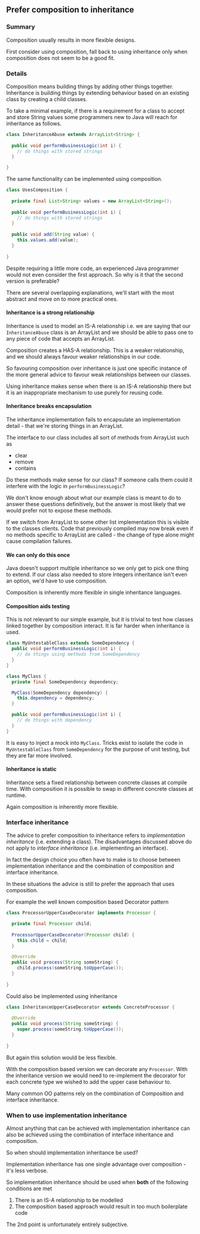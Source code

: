 ## Prefer composition to inheritance

### Summary

Composition usually results in more flexible designs. 

First consider using composition, fall back to using inheritance only when composition does not seem to be a good fit.

### Details

Composition means building things by adding other things together. Inheritance is building things by extending behaviour based on an existing class by creating a child classes.

To take a minimal example, if there is a requirement for a class to accept and store String values some programmers new to Java will reach for inheritance as follows.

```java
class InheritanceAbuse extends ArrayList<String> {
  
  public void performBusinessLogic(int i) {
    // do things with stored strings
  }

}
```

The same functionality can be implemented using composition.

```java
class UsesComposition {
  
  private final List<String> values = new ArrayList<String>();
  
  public void performBusinessLogic(int i) {
    // do things with stored strings
  }
  
  public void add(String value) {
    this.values.add(value);
  }
  
}
```

Despite requiring a little more code, an experienced Java programmer would not even consider the first approach. So why is it that the second version is preferable? 

There are several overlapping explanations, we'll start with the most abstract and move on to more practical ones.

#### Inheritance is a strong relationship

Inheritance is used to model an IS-A relationship i.e. we are saying that our `InheritanceAbuse` class is an ArrayList and we should be able to pass one to any piece of code that accepts an ArrayList.

Composition creates a HAS-A relationship. This is a weaker relationship, and we should always favour weaker relationships in our code.

So favouring composition over inheritance is just one specific instance of the more general advice to favour weak relationships between our classes.

Using inheritance makes sense when there is an IS-A relationship there but it is an inappropriate mechanism to use purely for reusing code.

#### Inheritance breaks encapsulation

The inheritance implementation fails to encapsulate an implementation detail - that we're storing things in an ArrayList.

The interface to our class includes all sort of methods from ArrayList such as 

* clear
* remove
* contains

Do these methods make sense for our class? If someone calls them could it interfere with the logic in `performBusinessLogic`? 

We don't know enough about what our example class is meant to do to answer these questions definitively, but the answer is most likely that we would prefer not to expose these methods. 

If we switch from ArrayList to some other list implementation this is visible to the classes clients. Code that previously compiled may now break even if no methods specific to ArrayList are called - the change of type alone might cause compilation failures.

#### We can only do this once

Java doesn't support multiple inheritance so we only get to pick one thing to extend. If our class also needed to store Integers inheritance isn't even an option, we'd have to use composition.

Composition is inherently more flexible in single inheritance languages. 

#### Composition aids testing

This is not relevant to our simple example, but it is trivial to test how classes linked together by composition interact. It is far harder when inheritance is used.

```java
class MyUntestableClass extends SomeDependency {
  public void performBusinessLogic(int i) {
    // do things using methods from SomeDependency 
  }
}
```

```java
class MyClass {
  private final SomeDependency dependency;

  MyClass(SomeDependency dependency) {
    this.dependency = dependency;
  }

  public void performBusinessLogic(int i) {
    // do things with dependency 
  }
}
```
It is easy to inject a mock into `MyClass`. Tricks exist to isolate the code in `MyUntestableClass` from `SomeDependency` for the purpose of unit testing, but they are far more involved.

#### Inheritance is static

Inheritance sets a fixed relationship between concrete classes at compile time. With composition it is possible to swap in different concrete classes at runtime. 

Again composition is inherently more flexible.

### Interface inheritance

The advice to prefer composition to inheritance refers to *implementation inheritance* (i.e. extending a class). The disadvantages discussed  above do not apply to *interface inheritance* (i.e. implementing an interface).

In fact the design choice you often have to make is to choose between implementation inheritance and the combination of composition and interface inheritance.

In these situations the advice is still to prefer the approach that uses composition.

For example the well known composition based Decorator pattern

```java
class ProcessorUpperCaseDecorator implements Processor {

  private final Processor child;
  
  ProcessorUpperCaseDecorator(Processor child) {
    this.child = child;
  }

  @Override
  public void process(String someString) {
    child.process(someString.toUpperCase());
  }
  
}
```

Could also be implemented using inheritance

```java
class InheritanceUpperCaseDecorator extends ConcreteProcessor {
  
  @Override
  public void process(String someString) {
    super.process(someString.toUpperCase());
  }
  
}
```

But again this solution would be less flexible.

With the composition based version we can decorate any `Processor`. With the inheritance version we would need to re-implement the decorator for each concrete type we wished to add the upper case behaviour to.

Many common OO patterns rely on the combination of Composition and interface inheritance.

### When to use implementation inheritance

Almost anything that can be achieved with implementation inheritance can also be achieved using the combination of interface inheritance and composition.

So when should implementation inheritance be used?

Implementation inheritance has one single advantage over composition - it's less verbose.

So implementation inheritance should be used when **both** of the following conditions are met

1. There is an IS-A relationship to be modelled
2. The composition based approach would result in too much boilerplate code

The 2nd point is unfortunately entirely subjective.


